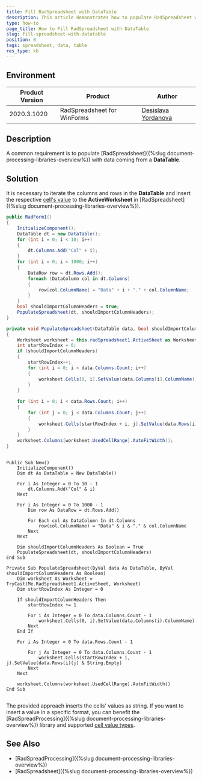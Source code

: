 ```yaml
---
title: Fill RadSpreadsheet with DataTable  
description: This article demonstrates how to populate RadSpreadsheet with data records coming form a DataTable
type: how-to
page_title: How to Fill RadSpreadsheet with DataTable    
slug: fill-spreadsheet-with-datatable
position: 0
tags: spreadsheet, data, table
res_type: kb
---
```


## Environment
 
|Product Version|Product|Author|
|----|----|----|
|2020.3.1020|RadSpreadsheet for WinForms|[Desislava Yordanova](https://www.telerik.com/blogs/author/desislava-yordanova)|
 
## Description
 
A common requirement is to populate [RadSpreadsheet]({%slug document-processing-libraries-overview%}) with data coming from a **DataTable**. 

## Solution 

It is necessary to iterate the columns and rows in the **DataTable** and insert the respective [cell's value](https://docs.telerik.com/devtools/document-processing/libraries/radspreadprocessing/working-with-cells/cell-value-types) to the **ActiveWorksheet** in [RadSpreadsheet]({%slug document-processing-libraries-overview%}).
 

````C#
public RadForm1()
{
    InitializeComponent();
    DataTable dt = new DataTable();
    for (int i = 0; i < 10; i++)
    {
        dt.Columns.Add("Col" + i);
    }
    for (int i = 0; i < 1000; i++)
    {
        DataRow row = dt.Rows.Add();
        foreach (DataColumn col in dt.Columns)
        {
            row[col.ColumnName] = "Data" + i + "." + col.ColumnName;
        }
    }
    bool shouldImportColumnHeaders = true;
    PopulateSpreadsheet(dt, shouldImportColumnHeaders);
}

private void PopulateSpreadsheet(DataTable data, bool shouldImportColumnHeaders)
{
    Worksheet worksheet = this.radSpreadsheet1.ActiveSheet as Worksheet;
    int startRowIndex = 0;
    if (shouldImportColumnHeaders)
    {
        startRowIndex++;
        for (int i = 0; i < data.Columns.Count; i++)
        { 
            worksheet.Cells[0, i].SetValue(data.Columns[i].ColumnName);
        }
    }
    
    for (int i = 0; i < data.Rows.Count; i++)
    {
        for (int j = 0; j < data.Columns.Count; j++)
        { 
            worksheet.Cells[startRowIndex + i, j].SetValue(data.Rows[i][j] + string.Empty);
        }
    }
    worksheet.Columns[worksheet.UsedCellRange].AutoFitWidth();
}
 

````
````VB.NET
Public Sub New()
    InitializeComponent()
    Dim dt As DataTable = New DataTable()

    For i As Integer = 0 To 10 - 1
        dt.Columns.Add("Col" & i)
    Next

    For i As Integer = 0 To 1000 - 1
        Dim row As DataRow = dt.Rows.Add()

        For Each col As DataColumn In dt.Columns
            row(col.ColumnName) = "Data" & i & "." & col.ColumnName
        Next
    Next

    Dim shouldImportColumnHeaders As Boolean = True
    PopulateSpreadsheet(dt, shouldImportColumnHeaders)
End Sub

Private Sub PopulateSpreadsheet(ByVal data As DataTable, ByVal shouldImportColumnHeaders As Boolean)
    Dim worksheet As Worksheet = TryCast(Me.RadSpreadsheet1.ActiveSheet, Worksheet)
    Dim startRowIndex As Integer = 0

    If shouldImportColumnHeaders Then
        startRowIndex += 1

        For i As Integer = 0 To data.Columns.Count - 1
            worksheet.Cells(0, i).SetValue(data.Columns(i).ColumnName)
        Next
    End If

    For i As Integer = 0 To data.Rows.Count - 1

        For j As Integer = 0 To data.Columns.Count - 1
            worksheet.Cells(startRowIndex + i, j).SetValue(data.Rows(i)(j) & String.Empty)
        Next
    Next

    worksheet.Columns(worksheet.UsedCellRange).AutoFitWidth()
End Sub
 

```` 

The provided approach inserts the cells' values as string. If you want to insert a value in a specific format, you can benefit the [RadSpreadProcessing]({%slug document-processing-libraries-overview%}) library and supported [cell value types](https://docs.telerik.com/devtools/document-processing/libraries/radspreadprocessing/working-with-cells/cell-value-types).

## See Also

* [RadSpreadProcessing]({%slug document-processing-libraries-overview%})
* [RadSpreadsheet]({%slug document-processing-libraries-overview%})

